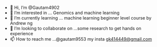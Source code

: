 - 👋 Hi, I’m @Gautam4902
- 👀 I’m interested in ... Genomics and machine learning
- 🌱 I’m currently learning ... machine learning beginner level course by Andrew ng
- 💞️ I’m looking to collaborate on ...some research to get hands on experience
- 📫 How to reach me ...@gautam9553 my insta gk414449@gmail.com

<!---
Gautam4902/Gautam4902 is a ✨ special ✨ repository because its `README.md` (this file) appears on your GitHub profile.
You can click the Preview link to take a look at your changes.
--->
